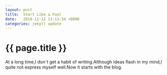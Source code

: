 ```yaml
---
layout: post
title:  Start Like a Fool
date:   2018-12-12 11:11:34 +0800
categories: jekyll update
---
```


{{ page.title }}
================

At a long time,I don`t get a habit of writing.Although ideas flash in my mind,I quite not express myself well.Now it starts with the blog.
